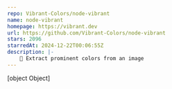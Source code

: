 ```yaml
---
repo: Vibrant-Colors/node-vibrant
name: node-vibrant
homepage: https://vibrant.dev
url: https://github.com/Vibrant-Colors/node-vibrant
stars: 2096
starredAt: 2024-12-22T00:06:55Z
description: |-
    🎨 Extract prominent colors from an image
---
```


[object Object]
